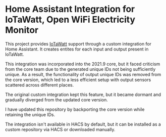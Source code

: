 # Home Assistant Integration for IoTaWatt, Open WiFi Electricity Monitor

This project provides [IoTaWatt](https://iotawatt.com/) support through a
custom integration for Home Assistant. It creates entites for each input and
output present in IoTaWatt.

This integration was incorporated into the 2021.9 core, but it faced criticism from the core team due to the generated unique IDs not being sufficiently unique. As a result, the functionality of output unique IDs was removed from the core version, which led to a less efficient setup with output sensors scattered across different places.

The original custom integration kept this feature, but it became dormant and gradually diverged from the updated core version.

I have updated this repository by backporting the core version while retaining the unique IDs.

The integration isn't available in HACS by default, but it can be installed as a custom repository via HACS or downloaded manually.
